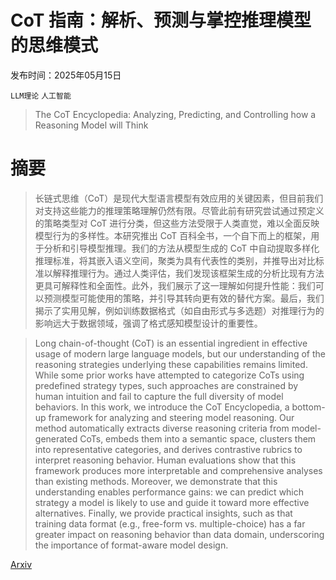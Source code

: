 # CoT 指南：解析、预测与掌控推理模型的思维模式

发布时间：2025年05月15日

`LLM理论` `人工智能`

> The CoT Encyclopedia: Analyzing, Predicting, and Controlling how a Reasoning Model will Think

# 摘要

> 长链式思维（CoT）是现代大型语言模型有效应用的关键因素，但目前我们对支持这些能力的推理策略理解仍然有限。尽管此前有研究尝试通过预定义的策略类型对 CoT 进行分类，但这些方法受限于人类直觉，难以全面反映模型行为的多样性。本研究推出 CoT 百科全书，一个自下而上的框架，用于分析和引导模型推理。我们的方法从模型生成的 CoT 中自动提取多样化推理标准，将其嵌入语义空间，聚类为具有代表性的类别，并推导出对比标准以解释推理行为。通过人类评估，我们发现该框架生成的分析比现有方法更具可解释性和全面性。此外，我们展示了这一理解如何提升性能：我们可以预测模型可能使用的策略，并引导其转向更有效的替代方案。最后，我们揭示了实用见解，例如训练数据格式（如自由形式与多选题）对推理行为的影响远大于数据领域，强调了格式感知模型设计的重要性。

> Long chain-of-thought (CoT) is an essential ingredient in effective usage of modern large language models, but our understanding of the reasoning strategies underlying these capabilities remains limited. While some prior works have attempted to categorize CoTs using predefined strategy types, such approaches are constrained by human intuition and fail to capture the full diversity of model behaviors. In this work, we introduce the CoT Encyclopedia, a bottom-up framework for analyzing and steering model reasoning. Our method automatically extracts diverse reasoning criteria from model-generated CoTs, embeds them into a semantic space, clusters them into representative categories, and derives contrastive rubrics to interpret reasoning behavior. Human evaluations show that this framework produces more interpretable and comprehensive analyses than existing methods. Moreover, we demonstrate that this understanding enables performance gains: we can predict which strategy a model is likely to use and guide it toward more effective alternatives. Finally, we provide practical insights, such as that training data format (e.g., free-form vs. multiple-choice) has a far greater impact on reasoning behavior than data domain, underscoring the importance of format-aware model design.

[Arxiv](https://arxiv.org/abs/2505.10185)